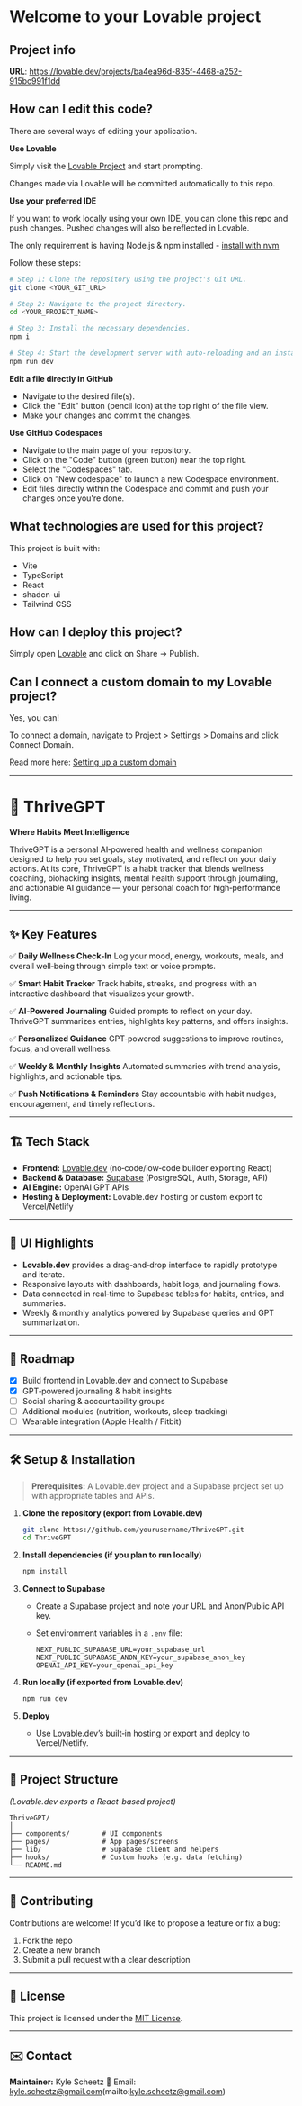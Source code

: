 # Welcome to your Lovable project

## Project info

**URL**: https://lovable.dev/projects/ba4ea96d-835f-4468-a252-915bc991f1dd

## How can I edit this code?

There are several ways of editing your application.

**Use Lovable**

Simply visit the [Lovable Project](https://lovable.dev/projects/ba4ea96d-835f-4468-a252-915bc991f1dd) and start prompting.

Changes made via Lovable will be committed automatically to this repo.

**Use your preferred IDE**

If you want to work locally using your own IDE, you can clone this repo and push changes. Pushed changes will also be reflected in Lovable.

The only requirement is having Node.js & npm installed - [install with nvm](https://github.com/nvm-sh/nvm#installing-and-updating)

Follow these steps:

```sh
# Step 1: Clone the repository using the project's Git URL.
git clone <YOUR_GIT_URL>

# Step 2: Navigate to the project directory.
cd <YOUR_PROJECT_NAME>

# Step 3: Install the necessary dependencies.
npm i

# Step 4: Start the development server with auto-reloading and an instant preview.
npm run dev
```

**Edit a file directly in GitHub**

- Navigate to the desired file(s).
- Click the "Edit" button (pencil icon) at the top right of the file view.
- Make your changes and commit the changes.

**Use GitHub Codespaces**

- Navigate to the main page of your repository.
- Click on the "Code" button (green button) near the top right.
- Select the "Codespaces" tab.
- Click on "New codespace" to launch a new Codespace environment.
- Edit files directly within the Codespace and commit and push your changes once you're done.

## What technologies are used for this project?

This project is built with:

- Vite
- TypeScript
- React
- shadcn-ui
- Tailwind CSS

## How can I deploy this project?

Simply open [Lovable](https://lovable.dev/projects/ba4ea96d-835f-4468-a252-915bc991f1dd) and click on Share -> Publish.

## Can I connect a custom domain to my Lovable project?

Yes, you can!

To connect a domain, navigate to Project > Settings > Domains and click Connect Domain.

Read more here: [Setting up a custom domain](https://docs.lovable.dev/tips-tricks/custom-domain#step-by-step-guide)

---

# 🌱 ThriveGPT

**Where Habits Meet Intelligence**

ThriveGPT is a personal AI‑powered health and wellness companion designed to help you set goals, stay motivated, and reflect on your daily actions.
At its core, ThriveGPT is a habit tracker that blends wellness coaching, biohacking insights, mental health support through journaling, and actionable AI guidance — your personal coach for high‑performance living.

---

## ✨ Key Features

✅ **Daily Wellness Check‑In**
Log your mood, energy, workouts, meals, and overall well‑being through simple text or voice prompts.

✅ **Smart Habit Tracker**
Track habits, streaks, and progress with an interactive dashboard that visualizes your growth.

✅ **AI‑Powered Journaling**
Guided prompts to reflect on your day. ThriveGPT summarizes entries, highlights key patterns, and offers insights.

✅ **Personalized Guidance**
GPT‑powered suggestions to improve routines, focus, and overall wellness.

✅ **Weekly & Monthly Insights**
Automated summaries with trend analysis, highlights, and actionable tips.

✅ **Push Notifications & Reminders**
Stay accountable with habit nudges, encouragement, and timely reflections.

---

## 🏗️ Tech Stack

* **Frontend:** [Lovable.dev](https://lovable.dev) (no‑code/low‑code builder exporting React)
* **Backend & Database:** [Supabase](https://supabase.com) (PostgreSQL, Auth, Storage, API)
* **AI Engine:** OpenAI GPT APIs
* **Hosting & Deployment:** Lovable.dev hosting or custom export to Vercel/Netlify

---

## 📱 UI Highlights

* **Lovable.dev** provides a drag‑and‑drop interface to rapidly prototype and iterate.
* Responsive layouts with dashboards, habit logs, and journaling flows.
* Data connected in real‑time to Supabase tables for habits, entries, and summaries.
* Weekly & monthly analytics powered by Supabase queries and GPT summarization.

---

## 🚀 Roadmap

* [x] Build frontend in Lovable.dev and connect to Supabase
* [x] GPT‑powered journaling & habit insights
* [ ] Social sharing & accountability groups
* [ ] Additional modules (nutrition, workouts, sleep tracking)
* [ ] Wearable integration (Apple Health / Fitbit)

---

## 🛠️ Setup & Installation

> **Prerequisites:** A Lovable.dev project and a Supabase project set up with appropriate tables and APIs.

1. **Clone the repository (export from Lovable.dev)**

   ```bash
   git clone https://github.com/yourusername/ThriveGPT.git
   cd ThriveGPT
   ```

2. **Install dependencies (if you plan to run locally)**

   ```bash
   npm install
   ```

3. **Connect to Supabase**

   * Create a Supabase project and note your URL and Anon/Public API key.
   * Set environment variables in a `.env` file:

     ```
     NEXT_PUBLIC_SUPABASE_URL=your_supabase_url
     NEXT_PUBLIC_SUPABASE_ANON_KEY=your_supabase_anon_key
     OPENAI_API_KEY=your_openai_api_key
     ```

4. **Run locally (if exported from Lovable.dev)**

   ```bash
   npm run dev
   ```

5. **Deploy**

   * Use Lovable.dev’s built‑in hosting or export and deploy to Vercel/Netlify.

---

## 📂 Project Structure

*(Lovable.dev exports a React-based project)*

```
ThriveGPT/
│
├── components/        # UI components
├── pages/             # App pages/screens
├── lib/               # Supabase client and helpers
├── hooks/             # Custom hooks (e.g. data fetching)
└── README.md
```

---

## 🤝 Contributing

Contributions are welcome!
If you’d like to propose a feature or fix a bug:

1. Fork the repo
2. Create a new branch
3. Submit a pull request with a clear description

---

## 📜 License
This project is licensed under the [MIT License](LICENSE).

---

## ✉️ Contact

**Maintainer:** Kyle Scheetz
📧 Email: kyle.scheetz@gmail.com(mailto:kyle.scheetz@gmail.com)
